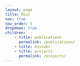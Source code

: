 ```yaml
---
layout: page
title: Misc
nav: true
nav_order: 5
dropdown: true
children:
    - title: publications
      permalink: /publications/
    - title: divider
    - title: projects
      permalink: /projects/
---
```

